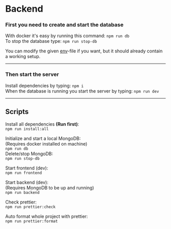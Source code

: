 # Backend

### First you need to create and start the database

With docker it's easy by running this command:
`npm run db`  
To stop the database type: `npm run stop-db`

You can modify the given [env](.env)-file if you want, but it should already contain a working setup.

---

### Then start the server

Install dependencies by typing: `npm i`  
When the database is running you start the server by typing: `npm run dev`

___
## Scripts

Install all dependencies **(Run first)**:  
`npm run install:all`

Initialize and start a local MongoDB:  
(Requires docker installed on machine)  
`npm run db`  
Delete/stop MongoDB:  
`npm run stop-db`

Start frontend (dev):  
`npm run frontend`

Start backend (dev):  
(Requires MongoDB to be up and running)  
`npm run backend`

Check prettier:  
`npm run prettier:check`

Auto format whole project with prettier:  
`npm run prettier:format`